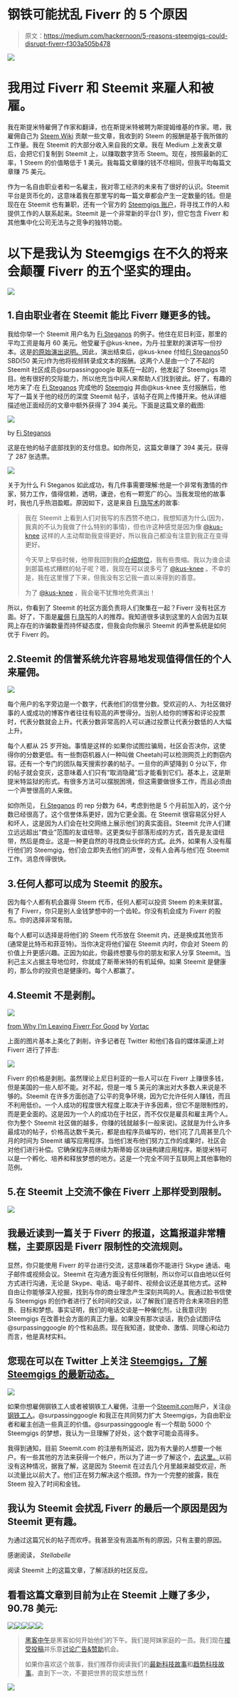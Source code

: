# 钢铁可能扰乱 Fiverr 的 5 个原因

> 原文：<https://medium.com/hackernoon/5-reasons-steemgigs-could-disrupt-fiverr-f303a505b478>

![](img/276ed76b8682fc43deca02606a1450dd.png)

# 我用过 Fiverr 和 Steemit 来雇人和被雇。

我在斯提米特雇佣了作家和翻译，也在斯提米特被聘为斯提姆维基的作家。嗯，我雇佣自己为 [Steem Wiki](https://www.steem.center/index.php?title=Main_Page) 贡献一些文章，我收到的 Steem 的报酬是基于我所做的工作量。我在 Steemit 的大部分收入来自我的文章。我在 Medium 上发表文章后，会把它们复制到 Steemit 上，以赚取数字货币 Steem。现在，按照最新的汇率，1 Steem 的价值略低于 1 美元。我每篇文章赚的钱不尽相同，但我平均每篇文章赚 75 美元。

作为一名自由职业者和一名雇主，我对零工经济的未来有了很好的认识。Steemit 平台是货币化的，这意味着我在那里写的每一篇文章都会产生一定数量的钱。但是现在在 Steemit 也有兼职，还有一个官方的 [Steemgigs 账户](https://steemit.com/@steemgigs)，将寻找工作的人和提供工作的人联系起来。Steemit 是一个非常新的平台(1 岁)，但它包含 Fiverr 和其他集中化公司无法与之竞争的独特功能。

# 以下是我认为 Steemgigs 在不久的将来会颠覆 Fiverr 的五个坚实的理由。

![](img/e2db43b925ef22487b935ca4a88856e6.png)

## 1.自由职业者在 Steemit 能比 Fiverr 赚更多的钱。

我给你举一个 Steemit 用户名为 [Fi Steganos](https://medium.com/u/bf28306fb6eb?source=post_page-----f303a505b478--------------------------------) 的例子。他住在尼日利亚，那里的平均工资是每月 60 美元。他受雇于@kus-knee，为丹·拉里默的演讲写一份抄本。这是[的原始演出说明。](https://steemit.com/promotion/@kus-knee/the-old-dog-presents-my-gift-to-the-community-a-transcript-of-dan-s-awesome-interview-where-he-lauds-steem)因此，演出结束后，@kus-knee 付给[Fi Steganos](https://medium.com/u/bf28306fb6eb?source=post_page-----f303a505b478--------------------------------)50 SBD(50 美元)作为他将视频转录成文本的报酬。这两个人是由一个了不起的 Steemit 社区成员@surpassinggoogle 联系在一起的，他发起了 Steemgigs 项目。他有很好的交际能力，所以他充当中间人来帮助人们找到彼此。好了，有趣的地方来了:在 [Fi Steganos](https://medium.com/u/bf28306fb6eb?source=post_page-----f303a505b478--------------------------------) 完成他的 [Steemgig](https://steemit.com/@steemgigs) 并由@kus-knee 支付报酬后，他写了一篇关于他的经历的深度 Steemit 帖子，该帖子在网上传播开来。他从详细描述他正面经历的文章中额外获得了 394 美元。下面是这篇文章的截图:

![](img/c7a1f172d7b0d7effb18482c54b854d6.png)

by [Fi Steganos](https://medium.com/u/bf28306fb6eb?source=post_page-----f303a505b478--------------------------------)

这是在他的帖子底部找到的支付信息。如你所见，这篇文章赚了 394 美元，获得了 287 张选票。

![](img/d9c50496678d5641f081c2ad715f5871.png)

关于为什么 Fi Steganos 如此成功，有几件事需要理解:他是一个非常有激情的作家，努力工作，值得信赖，透明，谦逊，也有一颗宽广的心。当我发现他的故事时，我也几乎热泪盈眶。原因如下，这是来自 [Fi 隐写术](https://medium.com/u/bf28306fb6eb?source=post_page-----f303a505b478--------------------------------)的故事:

> 我在 Steemit 上看到人们对我写的东西赞不绝口，我想知道为什么(因为，我真的不认为我做了什么特别的事情)，但也许这种感觉是因为像 [@kus-knee](https://steemit.com/@kus-knee) 这样的人主动帮助我变得更好，所以我自己都没有注意到我正在变得更好。
> 
> 今天早上早些时候，他带我回到我的[介绍岗位](https://steemit.com/introduceyourself/@fisteganos/every-creatives-story)，我有些畏缩。我以为谁会读到那篇格式糟糕的帖子呢？嗯，我现在可以说多亏了 [@kus-knee](https://steemit.com/@kus-knee) 。不幸的是，我在这里慢了下来，但我没有忘记我一直以来得到的善意。
> 
> 为了 [@kus-knee](https://steemit.com/@kus-knee) ，我会毫不犹豫地免费演出！

所以，你看到了 Steemit 的社区方面负责将人们聚集在一起？Fiverr 没有社区方面。好了，下面是[雇佣](https://steemit.com/nigeria/@kus-knee/the-old-dog-reports-in-africa-steemit-is-changing-one-life-at-a-time-meet-fisteganos) [Fi 隐写](https://medium.com/u/bf28306fb6eb?source=post_page-----f303a505b478--------------------------------)的人的推荐。我知道很多读到这里的人会因为互联网上存在的诈骗数量而持怀疑态度，但我会向你展示 Steemit 的声誉系统是如何优于 Fiverr 的。

## 2.Steemit 的信誉系统允许容易地发现值得信任的个人来雇佣。

![](img/8724a2556234f6aea563faffffda7455.png)

每个用户的名字旁边是一个数字，代表他们的信誉分数。受欢迎的人、为社区做好事的人或成功的博客作者往往有较高的声誉得分。当别人给你的博客和评论投票时，代表分数就会上升。代表分数非常高的人可以通过投票让代表分数低的人大幅上升。

每个人都从 25 岁开始。事情是这样的:如果你试图拉骗局，社区会否决你，这使得你的分数更低。有一些剽窃机器人(一种叫做 Cheetah)可以检测网页上的剽窃内容。还有一个专门的团队每天搜索抄袭的帖子。一旦你的声望降到 0 分以下，你的帖子就会变灰，这意味着人们只有“取消隐藏”后才能看到它们。基本上，这是斯提米特监狱的形式。有很多方法可以摆脱困境，但这需要做很多工作，而且必须由一个声誉很高的人来做。

如你所见， [Fi Steganos](https://medium.com/u/bf28306fb6eb?source=post_page-----f303a505b478--------------------------------) 的 rep 分数为 64，考虑到他是 5 个月前加入的，这个分数已经很高了。这个信誉体系更好，因为它更全面。在 Steemit 很容易区分好人和坏人，这是因为人们会在社交网络上展示他们的真实面目。Steemit 允许人们建立远远超出“商业”范围的友谊纽带。这更类似于部落形成的方式，首先是友谊纽带，然后是商业。这是一种更自然的寻找商业伙伴的方式。此外，如果有人没有履行他们的 Steemgig，他们会立即失去他们的声誉，没有人会再与他们在 Steemit 工作。消息传得很快。

## 3.任何人都可以成为 Steemit 的股东。

因为每个人都有机会赢得 Steem 代币，任何人都可以投资 Steem 的未来财富。有了 Fiverr，你只是别人金钱梦想中的一个齿轮。你没有机会成为 Fiverr 的股东。你的选择非常有限。

每个人都可以选择是将他们的 Steem 代币放在 Steemit 内，还是换成其他货币(通常是比特币和菲亚特)。当你决定将他们留在 Steemit 内时，你会对 Steem 的价值上升更感兴趣。正因为如此，你最终想要与你的朋友和家人分享 Steemit。当利己主义占据主导地位时，你就成了斯蒂米特的有机延伸。如果 Steemit 是健康的，那么你的投资也是健康的。每个人都赢了。

## 4.Steemit 不是剥削。

![](img/2ce051ffa16892086b44c0c00e48a120.png)

[from Why I’m Leaving Fiverr For Good](/@Vortac/why-im-leaving-fiverr-for-good-7d2ed88a89c4) by [Vortac](https://medium.com/u/3976c3cb3201?source=post_page-----f303a505b478--------------------------------)

上面的图片基本上美化了剥削，许多记者在 Twitter 和他们各自的媒体渠道上对 Fiverr 进行了抨击:

![](img/bd2d3f09d41bcaa41945c8c80c314a51.png)

Fiverr 的价格是剥削。虽然理论上尼日利亚的一些人可以在 Fiverr 上赚很多钱，但是美国的一些人却不能。对不起，但是一堆 5 美元的演出对大多数人来说是不够的。Steemit 在许多方面创造了公平的竞争环境，因为它允许任何人赚钱，而且不利用低价。一个人成功的程度很大程度上取决于许多因素，但它不是限制性的，而是更全面的。这是因为一个人的成功在于社区，而不仅仅是雇员和雇主两个人。你为整个 Steemit 社区做的越多，你赚的钱就越多(一般来说)。这就是为什么许多最成功的帖子，价格高达数千美元，都是由程序员编写的，他们花了几周甚至几个月的时间为 Steemit 编写应用程序。当他们发布他们努力工作的成果时，社区会对他们进行补偿。它确保程序员继续为斯蒂姆·区块链构建应用程序。斯提米特可以是一个孵化、培养和释放梦想的地方。这是一个完全不同于互联网上其他事物的范例。

## 5.在 Steemit 上交流不像在 Fiverr 上那样受到限制。

![](img/582228ae8595fdc8d65fdc354957e2fd.png)

## 我最近读到一篇关于 Fiverr 的报道，这篇报道非常糟糕，主要原因是 Fiverr 限制性的交流规则。

显然，你只能使用 Fiverr 的平台进行交流，这意味着你不能进行 Skype 通话、电子邮件或视频会议。Steemit 在沟通方面没有任何限制，所以你可以自由地以任何方式进行沟通，无论是 Skype、电话、电子邮件、视频会议还是其他方式。这种自由让你能够深入挖掘，找到与你的商业理念产生深刻共鸣的人。我通过脸书信使与 Steemgigs 的创作者进行了长时间的交谈，以了解我们是否符合未来项目的愿景、目标和梦想。事实证明，我们的电话交谈是一种催化剂，让我意识到 Steemgigs 在改善社会方面的真正力量。如果没有那次谈话，我仍会试图评估@surpassinggoogle 的个性和品质。现在我知道，就使命、激情、同理心和动力而言，他是真材实料。

## 您现在可以在 Twitter 上关注 [Steemgigs，了解 Steemgigs 的最新动态。](https://twitter.com/steemgigs)

![](img/78e9ed677d8e63363251730212d24d93.png)

如果你想雇佣钢铁工人或者被钢铁工人雇佣，注册一个[Steemit.com](https://steemit.com/)账户，关注[@钢铁工人](https://steemit.com/@steemgigs)。@surpassinggoogle 和我正在共同努力扩大 Steemgigs，为自由职业者和雇主创造一些真正的价值。@surpassinggoogle 有一个帮助 5000 个 Steemgigs 的梦想，我认为一旦理解了好处，这个数字可能会高得多。

我得到通知，目前 Steemit.com 的注册有所延迟，因为有大量的人想要一个帐户。有一些其他的方法来获得一个帐户，所以为了进一步了解这个，[去这里。](https://steemit.com/news/@timcliff/new-tool-from-busy-org-create-new-steem-blockchain-accounts-with-steemconnect)以前没有这种情况，据我了解，这是因为 Steemit 在过去几个月里越来越受欢迎，所以流量比以前大了。他们正在努力解决这个瓶颈。作为一个完整的披露，我在 Steem 投入了时间和金钱。

## 我认为 Steemit 会扰乱 Fiverr 的最后一个原因是因为 Steemit 更有趣。

为通过这篇冗长的帖子而欢呼。我甚至没有涵盖所有的原因，只有主要的原因。

感谢阅读，
*Stellabelle*

阅读 Steemit 上的这篇文章，了解活跃的社区反应。

## 看看这篇文章到目前为止在 Steemit 上赚了多少，90.78 美元:

![](img/2c858e47aeb30ab214358d6b75701e9b.png)![](img/bb4c507b0593eb4a0bc0ff395d8f6d8e.png)[![](img/50ef4044ecd4e250b5d50f368b775d38.png)](http://bit.ly/HackernoonFB)[![](img/979d9a46439d5aebbdcdca574e21dc81.png)](https://goo.gl/k7XYbx)[![](img/2930ba6bd2c12218fdbbf7e02c8746ff.png)](https://goo.gl/4ofytp)

> [黑客中午](http://bit.ly/Hackernoon)是黑客如何开始他们的下午。我们是阿妹家庭的一员。我们现在[接受投稿](http://bit.ly/hackernoonsubmission)并乐意[讨论广告&赞助](mailto:partners@amipublications.com)机会。
> 
> 如果你喜欢这个故事，我们推荐你阅读我们的[最新科技故事](http://bit.ly/hackernoonlatestt)和[趋势科技故事](https://hackernoon.com/trending)。直到下一次，不要把世界的现实想当然！

![](img/be0ca55ba73a573dce11effb2ee80d56.png)
